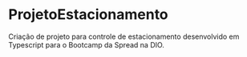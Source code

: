 # ProjetoEstacionamento

Criação de projeto para controle de estacionamento desenvolvido em Typescript para o Bootcamp da Spread na DIO.
